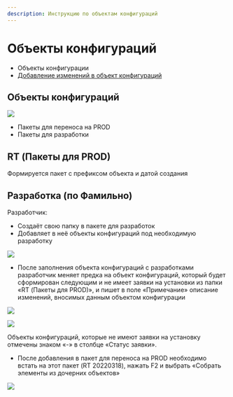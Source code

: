 ```yaml
---
description: Инструкцию по объектам конфигураций
---
```


# Объекты конфигураций

* Объекты конфигурации
* [Добавление изменений в объект конфигураций](dobavlenie-v-obekt-konfiguracii.md)

## **Объекты конфигураций**

![](<../../../../.gitbook/assets/0 (88)>)

* Пакеты для переноса на PROD
* Пакеты для разработки

## **RT (Пакеты для PROD)**

Формируется пакет с префиксом объекта и датой создания

## Разработка (по Фамильно)

Разработчик:

* Создаёт свою папку в пакете для разработок
* Добавляет в неё объекты конфигураций под необходимую разработку

![](<../../../../.gitbook/assets/1 (73)>)

* После заполнения объекта конфигураций с разработками разработчик меняет предка на объект конфигураций, который будет сформирован следующим и не имеет заявки на установки из папки «RT (Пакеты для PROD)», и пишет в поле «Примечание» описание изменений, вносимых данным объектом конфигурации

![](<../../../../.gitbook/assets/2 (57)>)

![](<../../../../.gitbook/assets/3 (49)>)

Объекты конфигураций, которые не имеют заявки на установку отмечены знаком «-» в столбце «Статус заявки».

* После добавления в пакет для переноса на PROD необходимо встать на этот пакет (RT 20220318), нажать F2 и выбрать «Собрать элементы из дочерних объектов»

![](<../../../../.gitbook/assets/4 (33)>)
